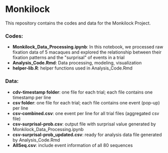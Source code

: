 # Monkilock
This repository contains the codes and data for the Monkilock Project.

### Codes:
- **Monkilock_Data_Processing.ipynb**: In this notebook, we processed raw fixation data of 5 macaques and explored the relationship between their fixation patterns and the "surprisal" of events in a trial
- **Analysis_Code.Rmd**: Data processing, modeling, visualization
- **helper-lib.R**: helper functions used in Analysis_Code.Rmd

### Data:
- **cdv-timestamp folder**: one file for each trial; each file contains one timestamp per line
- **csv folder**: one file for each trial; each file contains one event (pop-up) per line
- **csv-combined.csv**: one event per line for all trial files (aggregated csv file)
- **csv-surprisal-prob.csv**: output file with surprisal value generated by Monkilock_Data_Processing.ipynb
- **csv-surprisal-prob_updated.csv**: ready for analysis data file generated by Analysis_Code.Rmd
- **AllSeq.csv**: include event information of all 80 sequences






